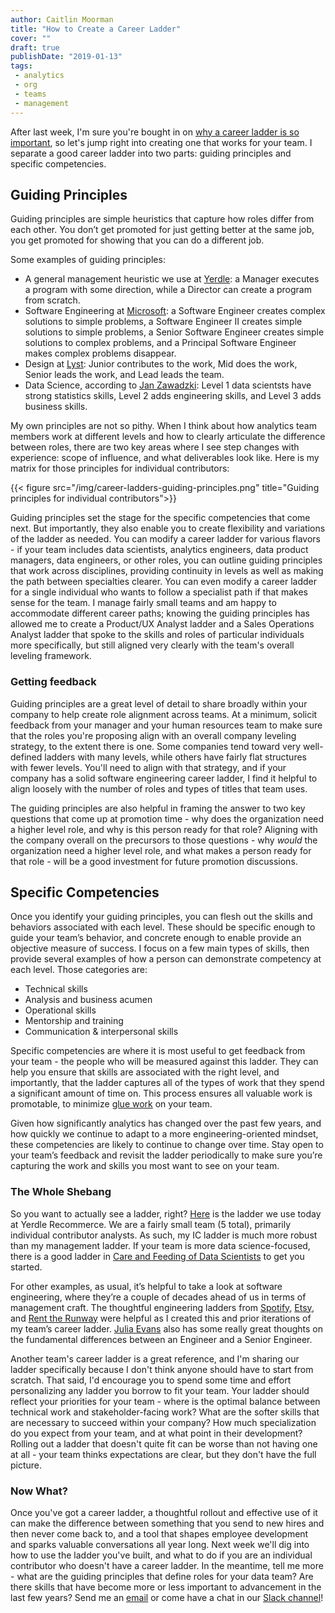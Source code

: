 ```yaml
---
author: Caitlin Moorman
title: "How to Create a Career Ladder"
cover: ""
draft: true
publishDate: "2019-01-13"
tags:
 - analytics
 - org
 - teams
 - management
---
```


After last week, I'm sure you're bought in on [why a career ladder is so important](https://www.locallyoptimistic.com/post/career-ladders-part-1/), so let's jump right into creating one that works for your team. I separate a good career ladder into two parts: guiding principles and specific competencies.

## Guiding Principles
Guiding principles are simple heuristics that capture how roles differ from each other. You don’t get promoted for just getting better at the same job, you get promoted for showing that you can do a different job.

Some examples of guiding principles:
- A general management heuristic we use at [Yerdle](https://www.yerdlerecommerce.com/about-us): a Manager executes a program with some direction, while a Director can create a program from scratch.
- Software Engineering at [Microsoft](https://www.quora.com/What-are-the-differences-between-SDE-SDE-II-and-Senior-SDE-at-Microsoft): a Software Engineer creates complex solutions to simple problems, a Software Engineer II creates simple solutions to simple problems, a Senior Software Engineer creates simple solutions to complex problems, and a Principal Software Engineer makes complex problems disappear.
- Design at [Lyst](https://medium.com/designing-lyst/career-progression-for-product-designers-user-researchers-at-lyst-49c0c6cb9003): Junior contributes to the work, Mid does the work, Senior leads the work, and Lead leads the team.
- Data Science, according to [Jan Zawadzki](https://towardsdatascience.com/becoming-a-level-3-0-data-scientist-52641ff73cb3): Level 1 data scientsts have strong statistics skills, Level 2 adds engineering skills, and Level 3 adds business skills.

My own principles are not so pithy. When I think about how analytics team members work at different levels and how to clearly articulate the difference between roles, there are two key areas where I see step changes with experience: scope of influence, and what deliverables look like. Here is my matrix for those principles for individual contributors:

{{< figure src="/img/career-ladders-guiding-principles.png" title="Guiding principles for individual contributors">}}

Guiding principles set the stage for the specific competencies that come next. But importantly, they also enable you to create flexibility and variations of the ladder as needed. You can modify a career ladder for various flavors - if your team includes data scientists, analytics engineers, data product managers, data engineers, or other roles, you can outline guiding principles that work across disciplines, providing continuity in levels as well as making the path between specialties clearer. You can even modify a career ladder for a single individual who wants to follow a specialist path if that makes sense for the team. I manage fairly small teams and am happy to accommodate different career paths; knowing the guiding principles has allowed me to create a Product/UX Analyst ladder and a Sales Operations Analyst ladder that spoke to the skills and roles of particular individuals more specifically, but still aligned very clearly with the team's overall leveling framework.

### Getting feedback
Guiding principles are a great level of detail to share broadly within your company to help create role alignment across teams. At a minimum, solicit feedback from your manager and your human resources team to make sure that the roles you're proposing align with an overall company leveling strategy, to the extent there is one. Some companies tend toward very well-defined ladders with many levels, while others have fairly flat structures with fewer levels. You'll need to align with that strategy, and if your company has a solid software engineering career ladder, I find it helpful to align loosely with the number of roles and types of titles that team uses.

The guiding principles are also helpful in framing the answer to two key questions that come up at promotion time - why does the organization need a higher level role, and why is this person ready for that role? Aligning with the company overall on the precursors to those questions - why *would* the organization need a higher level role, and what makes a person ready for that role - will be a good investment for future promotion discussions.

## Specific Competencies
Once you identify your guiding principles, you can flesh out the skills and behaviors associated with each level. These should be specific enough to guide your team’s behavior, and concrete enough to enable provide an objective measure of success. I focus on a few main types of skills, then provide several examples of how a person can demonstrate competency at each level. Those categories are:
- Technical skills
- Analysis and business acumen
- Operational skills
- Mentorship and training
- Communication & interpersonal skills

Specific competencies are where it is most useful to get feedback from your team - the people who will be measured against this ladder. They can help you ensure that skills are associated with the right level, and importantly, that the ladder captures all of the types of work that they spend a significant amount of time on. This process ensures all valuable work is promotable, to minimize [glue work](https://www.locallyoptimistic.com/post/glue-work/) on your team.

Given how significantly analytics has changed over the past few years, and how quickly we continue to adapt to a more engineering-oriented mindset, these competencies are likely to continue to change over time. Stay open to your team’s feedback and revisit the ladder periodically to make sure you’re capturing the work and skills you most want to see on your team.

### The Whole Shebang
So you want to actually see a ladder, right? [Here](https://docs.google.com/spreadsheets/d/18cX6GpWOdcVKrb7Jp0iU3dy3zF6LDOtlIaKHUoZexzM/edit#gid=1231476754) is the ladder we use today at Yerdle Recommerce. We are a fairly small team (5 total), primarily individual contributor analysts. As such, my IC ladder is much more robust than my management ladder. If your team is more data science-focused, there is a good ladder in [Care and Feeding of Data Scientists](https://oreilly-ds-report.s3.amazonaws.com/Care_and_Feeding_of_Data_Scientists.pdf) to get you started.

For other examples, as usual, it’s helpful to take a look at software engineering, where they’re a couple of decades ahead of us in terms of management craft. The thoughtful engineering ladders from [Spotify](https://labs.spotify.com/2016/02/08/technical-career-path/), [Etsy](https://etsy.github.io/Etsy-Engineering-Career-Ladder/competencies.html), and [Rent the Runway](https://docs.google.com/document/d/1SxmQBrDZvj16veuc2OVO0wUX7a7vEKPM-57dNLXhuEk/edit) were helpful as I created this and prior iterations of my team’s career ladder. [Julia Evans](https://jvns.ca/blog/senior-engineer/) also has some really great thoughts on the fundamental differences between an Engineer and a Senior Engineer.

Another team's career ladder is a great reference, and I'm sharing our ladder specifically because I don't think anyone should have to start from scratch. That said, I'd encourage you to spend some time and effort personalizing any ladder you borrow to fit your team. Your ladder should reflect your priorities for your team - where is the optimal balance between technical work and stakeholder-facing work? What are the softer skills that are necessary to succeed within your company? How much specialization do you expect from your team, and at what point in their development? Rolling out a ladder that doesn't quite fit can be worse than not having one at all - your team thinks expectations are clear, but they don't have the full picture.

### Now What?
Once you've got a career ladder, a thoughtful rollout and effective use of it can make the difference between something that you send to new hires and then never come back to, and a tool that shapes employee development and sparks valuable conversations all year long. Next week we'll dig into how to use the ladder you've built, and what to do if you are an individual contributor who doesn't have a career ladder. In the meantime, tell me more - what are the guiding principles that define roles for your data team? Are there skills that have become more or less important to advancement in the last few years? Send me an [email](mailto:caitlinmoorman@gmail.com) or come have a chat in our [Slack channel](https://www.locallyoptimistic.com/community/)!
